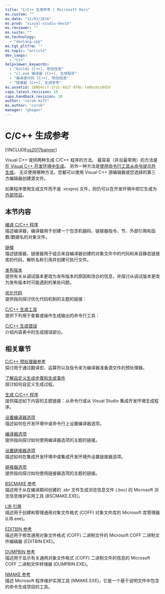 ```yaml
---
title: "C/C++ 生成参考 | Microsoft Docs"
ms.custom: ""
ms.date: "12/03/2016"
ms.prod: "visual-studio-dev14"
ms.reviewer: ""
ms.suite: ""
ms.technology: 
  - "devlang-cpp"
ms.tgt_pltfrm: ""
ms.topic: "article"
dev_langs: 
  - "C++"
helpviewer_keywords: 
  - "builds [C++], 附加信息"
  - "cl.exe 编译器 [C++], 生成程序"
  - "编译源代码 [C++], 附加信息"
  - "链接器 [C++], 生成参考"
ms.assetid: 100b4ccf-572c-4d1f-970c-fa0bc0cc0d2d
caps.latest.revision: 10
caps.handback.revision: 10
author: "corob-msft"
ms.author: "corob"
manager: "ghogen"
---
```

# C/C++ 生成参考
[!INCLUDE[vs2017banner](../../assembler/inline/includes/vs2017banner.md)]

Visual C\+\+ 提供两种生成 C\/C\+\+ 程序的方法。  最容易（并且最常用）的方法是[在 Visual C\+\+ 开发环境中生成](../../ide/building-cpp-projects-in-visual-studio.md)。  另外一种方法是[使用命令行工具从命令提示符生成](../../build/building-on-the-command-line.md)。  无论使用哪种方法，您都可以使用 Visual C\+\+ 源编辑器或您选择的第三方编辑器创建源文件。  
  
 如果程序使用生成文件而不是 .vcxproj 文件，则仍可以在开发环境中把它生成为[外部项目](../../ide/building-external-projects.md)。  
  
## 本节内容  
 [编译 C\/C\+\+ 程序](../../build/reference/compiling-a-c-cpp-program.md)  
 描述编译器，编译器用于创建一个包含机器码、链接器指令、节、外部引用和函数\/数据名的对象文件。  
  
 [链接](../../build/reference/linking.md)  
 描述链接器，链接器用于组合来自编译器创建的对象文件中的代码和来自静态链接库的代码，解析名称引用并创建可执行文件。  
  
 [发布版本](../../build/reference/release-builds.md)  
 提供有关从调试版本更改为发布版本的原因和场合的信息，并探讨从调试版本更改为发布版本时可能遇到的某些问题。  
  
 [优化代码](../../build/reference/optimizing-your-code.md)  
 提供指向探讨优化代码机制的主题的链接：  
  
 [C\/C\+\+ 生成工具](../../build/reference/c-cpp-build-tools.md)  
 提供下列用于查看或操作生成输出的命令行工具：  
  
 [C\/C\+\+ 生成错误](../../error-messages/compiler-errors-1/c-cpp-build-errors.md)  
 介绍内容表中的生成错误部分。  
  
## 相关章节  
 [C\/C\+\+ 预处理器参考](../../preprocessor/c-cpp-preprocessor-reference.md)  
 探讨用于通过翻译宏、运算符以及指令来为编译器准备源文件的预处理器。  
  
 [了解自定义生成步骤和生成事件](../../ide/understanding-custom-build-steps-and-build-events.md)  
 探讨如何自定义生成过程。  
  
 [生成 C\/C\+\+ 程序](../../build/building-c-cpp-programs.md)  
 提供描述如下内容的主题链接：从命令行或从 Visual Studio 集成开发环境生成程序。  
  
 [设置编译器选项](../../build/reference/setting-compiler-options.md)  
 描述如何在开发环境中或命令行上设置编译器选项。  
  
 [编译器选项](../../build/reference/compiler-options.md)  
 提供指向探讨如何使用编译器选项的主题的链接。  
  
 [设置链接器选项](../../build/reference/setting-linker-options.md)  
 描述如何在集成开发环境中或集成开发环境外设置链接器选项。  
  
 [链接器选项](../../build/reference/linker-options.md)  
 提供指向探讨如何使用链接器选项的主题的链接。  
  
 [BSCMAKE 参考](../../build/reference/bscmake-reference.md)  
 描述用于从在编译期间创建的 .sbr 文件生成浏览信息文件 \(.bsc\) 的 Microsoft 浏览信息维护实用工具 \(BSCMAKE.EXE\)。  
  
 [LIB 引用](../../build/reference/lib-reference.md)  
 描述用于创建和管理通用对象文件格式 \(COFF\) 对象文件库的 Microsoft 库管理器 \(LIB.exe\)。  
  
 [EDITBIN 参考](../../build/reference/editbin-reference.md)  
 描述用于修改通用对象文件格式 \(COFF\) 二进制文件的 Microsoft COFF 二进制文件编辑器 \(EDITBIN.EXE\)。  
  
 [DUMPBIN 参考](../../build/reference/dumpbin-reference.md)  
 描述用于显示有关通用对象文件格式 \(COFF\) 二进制文件的信息的 Microsoft COFF 二进制文件转储器 \(DUMPBIN.EXE\)。  
  
 [NMAKE 参考](../../build/nmake-reference.md)  
 描述 Microsoft 程序维护实用工具 \(NMAKE.EXE\)，它是一个基于说明文件中包含的命令生成项目的工具。